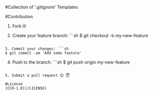 #Collection of '.gitignore' Templates

#Contribution

1. Fork it!

2. Create your feature branch: ```sh
$ git checkout -b my-new-feature 
```

3. Commit your changes: ```sh
$ git commit -am 'Add some feature' 
```

4. Push to the branch: ```sh
$ git push origin my-new-feature 
```

5. Submit a pull request 😊 😇

#License
[CC0-1.0](/LICENSE)